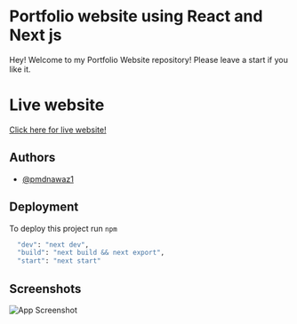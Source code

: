 
# Portfolio website using React and Next js

Hey! Welcome to my Portfolio Website repository!
Please leave a start if you like it.

# Live website

[Click here for live website!](https://pmdnawaz1.vercel.app)

 


## Authors

- [@pmdnawaz1](https://www.github.com/pmdnawaz1)


## Deployment

To deploy this project run `npm`

```bash
  "dev": "next dev",
  "build": "next build && next export",
  "start": "next start"
```


## Screenshots
![App Screenshot](https://user-images.githubusercontent.com/72764237/219156152-ceec34d4-87a8-4eea-8bfb-8e94b6ef0fb9.png)


